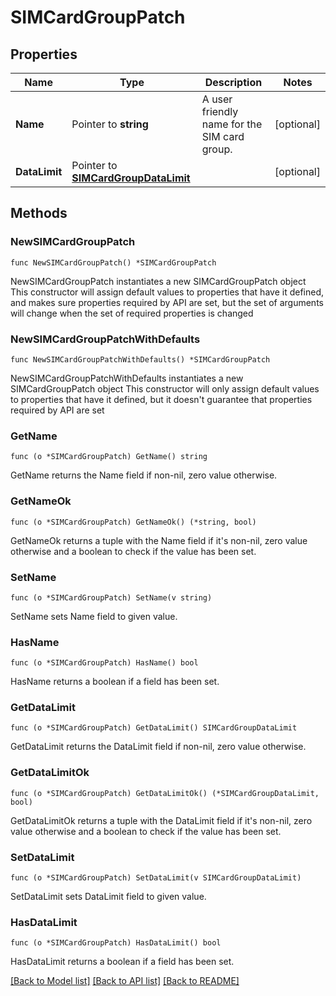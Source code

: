 # SIMCardGroupPatch

## Properties

Name | Type | Description | Notes
------------ | ------------- | ------------- | -------------
**Name** | Pointer to **string** | A user friendly name for the SIM card group. | [optional] 
**DataLimit** | Pointer to [**SIMCardGroupDataLimit**](SIMCardGroupDataLimit.md) |  | [optional] 

## Methods

### NewSIMCardGroupPatch

`func NewSIMCardGroupPatch() *SIMCardGroupPatch`

NewSIMCardGroupPatch instantiates a new SIMCardGroupPatch object
This constructor will assign default values to properties that have it defined,
and makes sure properties required by API are set, but the set of arguments
will change when the set of required properties is changed

### NewSIMCardGroupPatchWithDefaults

`func NewSIMCardGroupPatchWithDefaults() *SIMCardGroupPatch`

NewSIMCardGroupPatchWithDefaults instantiates a new SIMCardGroupPatch object
This constructor will only assign default values to properties that have it defined,
but it doesn't guarantee that properties required by API are set

### GetName

`func (o *SIMCardGroupPatch) GetName() string`

GetName returns the Name field if non-nil, zero value otherwise.

### GetNameOk

`func (o *SIMCardGroupPatch) GetNameOk() (*string, bool)`

GetNameOk returns a tuple with the Name field if it's non-nil, zero value otherwise
and a boolean to check if the value has been set.

### SetName

`func (o *SIMCardGroupPatch) SetName(v string)`

SetName sets Name field to given value.

### HasName

`func (o *SIMCardGroupPatch) HasName() bool`

HasName returns a boolean if a field has been set.

### GetDataLimit

`func (o *SIMCardGroupPatch) GetDataLimit() SIMCardGroupDataLimit`

GetDataLimit returns the DataLimit field if non-nil, zero value otherwise.

### GetDataLimitOk

`func (o *SIMCardGroupPatch) GetDataLimitOk() (*SIMCardGroupDataLimit, bool)`

GetDataLimitOk returns a tuple with the DataLimit field if it's non-nil, zero value otherwise
and a boolean to check if the value has been set.

### SetDataLimit

`func (o *SIMCardGroupPatch) SetDataLimit(v SIMCardGroupDataLimit)`

SetDataLimit sets DataLimit field to given value.

### HasDataLimit

`func (o *SIMCardGroupPatch) HasDataLimit() bool`

HasDataLimit returns a boolean if a field has been set.


[[Back to Model list]](../README.md#documentation-for-models) [[Back to API list]](../README.md#documentation-for-api-endpoints) [[Back to README]](../README.md)


